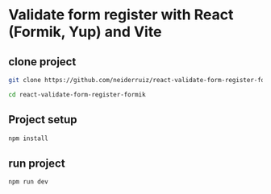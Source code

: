 # Validate form register with React (Formik, Yup) and Vite

## clone project

```bash
git clone https://github.com/neiderruiz/react-validate-form-register-formik.git
```

```bash
cd react-validate-form-register-formik
```

## Project setup

```bash
npm install
```

## run project

```bash
npm run dev
```
